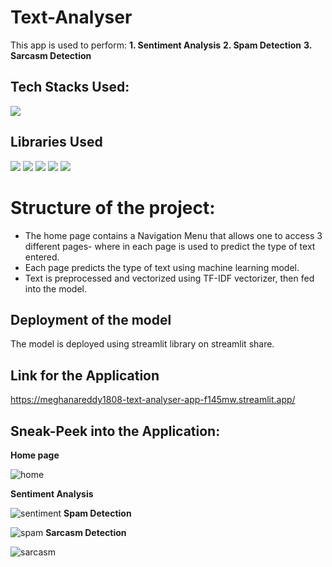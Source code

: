 # Text-Analyser

This app is used to perform:
**1. Sentiment Analysis**
**2. Spam Detection**
**3. Sarcasm Detection**

## Tech Stacks Used:

<img src="https://img.shields.io/badge/python%20-%2314354C.svg?&style=for-the-badge&logo=python&logoColor=white"/>

## Libraries Used

<img src="https://img.shields.io/badge/numpy%20-%2314354C.svg?&style=for-the-badge&logo=numpy&logoColor=white"/> <img src="https://img.shields.io/badge/pandas%20-%2314354C.svg?&style=for-the-badge&logo=pandas&logoColor=white"/> <img src="https://img.shields.io/badge/streamlit%20-%2314354C.svg?&style=for-the-badge&logo=streamlit&logoColor=white"/> <img src="https://img.shields.io/badge/nltk%20-%2314354C.svg?&style=for-the-badge&logo=nltk&logoColor=white"/> <img src="https://img.shields.io/badge/scikitlearn%20-%2314354C.svg?&style=for-the-badge&logo=scikitlearn&logoColor=white"/>

# Structure of the project:

- The home page contains a Navigation Menu that allows one to access 3 different pages- where in each page is used to predict the type of text entered.
- Each page predicts the type of text using machine learning model.
- Text is preprocessed and vectorized using TF-IDF vectorizer, then fed into the model.

## Deployment of the model

The model is deployed using streamlit library on streamlit share.

## Link for the Application

https://meghanareddy1808-text-analyser-app-f145mw.streamlit.app/

## Sneak-Peek into the Application:

**Home page**

![home](https://github.com/meghanareddy1808/Text-Analyser/assets/108571707/ab314bc5-600a-4e79-8d6c-4c3d38193071)

**Sentiment Analysis**

![sentiment](https://github.com/meghanareddy1808/Text-Analyser/assets/108571707/72196d8d-0922-436d-ae15-b927884d790f)
**Spam Detection**

![spam](https://github.com/meghanareddy1808/Text-Analyser/assets/108571707/8450b96b-7e83-48d4-ae64-16653bd458b7)
**Sarcasm Detection**

![sarcasm](https://github.com/meghanareddy1808/Text-Analyser/assets/108571707/55f562d2-59a4-4e75-949a-0b2d61052456)


